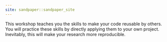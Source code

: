 ```yaml
---
site: sandpaper::sandpaper_site
---
```


This workshop teaches you the skills to make your code reusable by others. 
You will practice these skills by directly applying them to your own project. Inevitably, this will make your research more reproducible.
